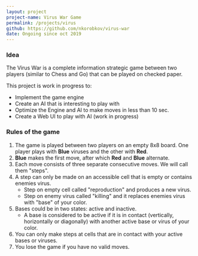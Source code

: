 ```yaml
---
layout: project
project-name: Virus War Game
permalink: /projects/virus
github: https://github.com/nkorobkov/virus-war
date: Ongoing since oct 2019
---
```


### Idea

The Virus War is a complete information strategic game between two players (similar to Chess and Go) that can be played on checked paper. 

This project is work in progress to:

- Implement the game engine <i class="fa fa-fw fa-check"></i>
- Create an AI that is interesting to play with <i class="fa fa-fw fa-check"></i>
- Optimize the Engine and AI to make moves in less than 10 sec. <i class="fa fa-fw fa-check"></i>
- Create a Web UI to play with AI (work in progress)

### Rules of the game

1. The game is played between two players on an empty 8x8 board. One player plays with **Blue** viruses and the other with **Red**.
2. **Blue** makes the first move, after which **Red** and **Blue** alternate.
3. Each move consists of three separate consecutive moves. We will call them "steps".
4. A step can only be made on an accessible cell that is empty or contains enemies virus. 
    - Step on empty cell called "reproduction" and produces a new virus.
    - Step on enemy virus called "killing" and it replaces enemies virus with "base" of your color.  
5. Bases could be in two states: active and inactive.
    - A base is considered to be active if it is in contact (vertically, horizontally or diagonally) with another active base or virus of your color. 
6. You can only make steps at cells that are in contact with your active bases or viruses. 
7. You lose the game if you have no valid moves. 

